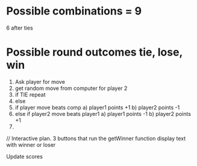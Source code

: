 # Possible combinations = 9
6 after ties
# Possible round outcomes tie, lose, win

1. Ask player for move
2. get random move from computer for player 2
3. if TIE repeat 
4. else 
5. if player move beats comp 
    a) player1 points +1
    b) player2 points -1
6.  else if player2 move beats player1 
    a) player1 points -1
    b) player2 points +1
7. 


//
Interactive plan.
3 buttons that run the getWinner function
display text with winner or loser <p></p>
Update scores